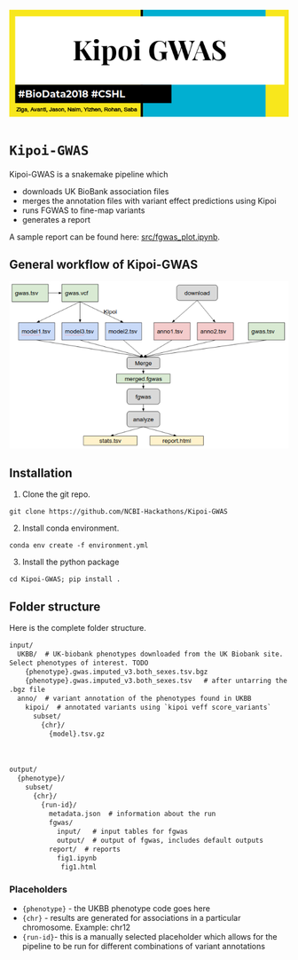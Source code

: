 ![](figure/label.png)
# `Kipoi-GWAS`

Kipoi-GWAS is a snakemake pipeline which 
- downloads UK BioBank association files
- merges the annotation files with variant effect predictions using Kipoi 
- runs FGWAS to fine-map variants
- generates a report 

A sample report can be found here: [src/fgwas_plot.ipynb](src/fgwas_plot.ipynb).

## General workflow of Kipoi-GWAS
![](figure/workflow.png)

## Installation

1. Clone the git repo.

```
git clone https://github.com/NCBI-Hackathons/Kipoi-GWAS
```

2. Install conda environment.

```
conda env create -f environment.yml
```

3. Install the python package
```
cd Kipoi-GWAS; pip install .
```


## Folder structure 

Here is the complete folder structure.



```
input/
  UKBB/  # UK-biobank phenotypes downloaded from the UK Biobank site. Select phenotypes of interest. TODO
    {phenotype}.gwas.imputed_v3.both_sexes.tsv.bgz
	{phenotype}.gwas.imputed_v3.both_sexes.tsv   # after untarring the .bgz file
  anno/  # variant annotation of the phenotypes found in UKBB
    kipoi/  # annotated variants using `kipoi veff score_variants`
	  subset/
  	    {chr}/
		  {model}.tsv.gz

	

output/
  {phenotype}/
    subset/
	  {chr}/
	    {run-id}/
		  metadata.json  # information about the run
		  fgwas/
		    input/   # input tables for fgwas
		    output/  # output of fgwas, includes default outputs
		  report/  # reports
  		    fig1.ipynb
		     fig1.html
```
### Placeholders

- `{phenotype}` - the UKBB phenotype code goes here
- `{chr}` - results are generated for associations in a particular chromosome. Example: chr12
- `{run-id}`- this is a manually selected placeholder which allows for the pipeline to be run for different combinations of variant annotations

